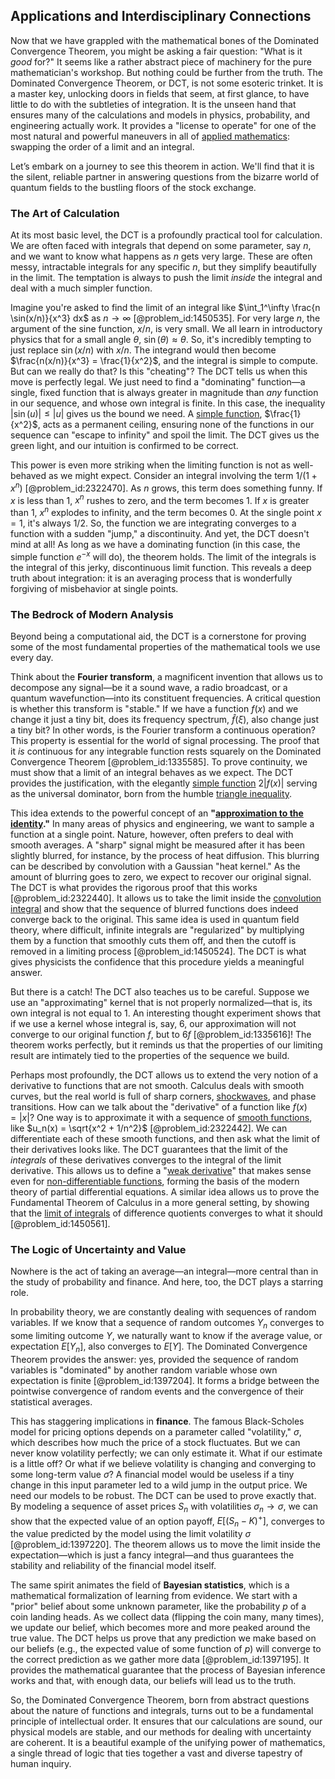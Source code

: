 ## Applications and Interdisciplinary Connections

Now that we have grappled with the mathematical bones of the Dominated Convergence Theorem, you might be asking a fair question: "What is it *good* for?" It seems like a rather abstract piece of machinery for the pure mathematician's workshop. But nothing could be further from the truth. The Dominated Convergence Theorem, or DCT, is not some esoteric trinket. It is a master key, unlocking doors in fields that seem, at first glance, to have little to do with the subtleties of integration. It is the unseen hand that ensures many of the calculations and models in physics, probability, and engineering actually work. It provides a "license to operate" for one of the most natural and powerful maneuvers in all of [applied mathematics](@article_id:169789): swapping the order of a limit and an integral.

Let’s embark on a journey to see this theorem in action. We'll find that it is the silent, reliable partner in answering questions from the bizarre world of quantum fields to the bustling floors of the stock exchange.

### The Art of Calculation

At its most basic level, the DCT is a profoundly practical tool for calculation. We are often faced with integrals that depend on some parameter, say $n$, and we want to know what happens as $n$ gets very large. These are often messy, intractable integrals for any specific $n$, but they simplify beautifully in the limit. The temptation is always to push the limit *inside* the integral and deal with a much simpler function.

Imagine you're asked to find the limit of an integral like $\int_1^\infty \frac{n \sin(x/n)}{x^3} dx$ as $n \to \infty$ [@problem_id:1450535]. For very large $n$, the argument of the sine function, $x/n$, is very small. We all learn in introductory physics that for a small angle $\theta$, $\sin(\theta) \approx \theta$. So, it's incredibly tempting to just replace $\sin(x/n)$ with $x/n$. The integrand would then become $\frac{n(x/n)}{x^3} = \frac{1}{x^2}$, and the integral is simple to compute. But can we really do that? Is this "cheating"? The DCT tells us when this move is perfectly legal. We just need to find a "dominating" function—a single, fixed function that is always greater in magnitude than *any* function in our sequence, and whose own integral is finite. In this case, the inequality $|\sin(u)| \le |u|$ gives us the bound we need. A [simple function](@article_id:160838), $\frac{1}{x^2}$, acts as a permanent ceiling, ensuring none of the functions in our sequence can "escape to infinity" and spoil the limit. The DCT gives us the green light, and our intuition is confirmed to be correct.

This power is even more striking when the limiting function is not as well-behaved as we might expect. Consider an integral involving the term $1/(1+x^n)$ [@problem_id:2322470]. As $n$ grows, this term does something funny. If $x$ is less than 1, $x^n$ rushes to zero, and the term becomes 1. If $x$ is greater than 1, $x^n$ explodes to infinity, and the term becomes 0. At the single point $x=1$, it's always $1/2$. So, the function we are integrating converges to a function with a sudden "jump," a discontinuity. And yet, the DCT doesn't mind at all! As long as we have a dominating function (in this case, the simple function $e^{-x}$ will do), the theorem holds. The limit of the integrals is the integral of this jerky, discontinuous limit function. This reveals a deep truth about integration: it is an averaging process that is wonderfully forgiving of misbehavior at single points.

### The Bedrock of Modern Analysis

Beyond being a computational aid, the DCT is a cornerstone for proving some of the most fundamental properties of the mathematical tools we use every day.

Think about the **Fourier transform**, a magnificent invention that allows us to decompose any signal—be it a sound wave, a radio broadcast, or a quantum wavefunction—into its constituent frequencies. A critical question is whether this transform is "stable." If we have a function $f(x)$ and we change it just a tiny bit, does its frequency spectrum, $\hat{f}(\xi)$, also change just a tiny bit? In other words, is the Fourier transform a continuous operation? This property is essential for the world of signal processing. The proof that it *is* continuous for any integrable function rests squarely on the Dominated Convergence Theorem [@problem_id:1335585]. To prove continuity, we must show that a limit of an integral behaves as we expect. The DCT provides the justification, with the elegantly [simple function](@article_id:160838) $2|f(x)|$ serving as the universal dominator, born from the humble [triangle inequality](@article_id:143256).

This idea extends to the powerful concept of an **"[approximation to the identity](@article_id:158257)."** In many areas of physics and engineering, we want to sample a function at a single point. Nature, however, often prefers to deal with smooth averages. A "sharp" signal might be measured after it has been slightly blurred, for instance, by the process of heat diffusion. This blurring can be described by convolution with a Gaussian "heat kernel." As the amount of blurring goes to zero, we expect to recover our original signal. The DCT is what provides the rigorous proof that this works [@problem_id:2322440]. It allows us to take the limit inside the [convolution integral](@article_id:155371) and show that the sequence of blurred functions does indeed converge back to the original. This same idea is used in quantum field theory, where difficult, infinite integrals are "regularized" by multiplying them by a function that smoothly cuts them off, and then the cutoff is removed in a limiting process [@problem_id:1450524]. The DCT is what gives physicists the confidence that this procedure yields a meaningful answer.

But there is a catch! The DCT also teaches us to be careful. Suppose we use an "approximating" kernel that is not properly normalized—that is, its own integral is not equal to 1. An interesting thought experiment shows that if we use a kernel whose integral is, say, 6, our approximation will not converge to our original function $f$, but to $6f$ [@problem_id:1335616]! The theorem works perfectly, but it reminds us that the properties of our limiting result are intimately tied to the properties of the sequence we build.

Perhaps most profoundly, the DCT allows us to extend the very notion of a derivative to functions that are not smooth. Calculus deals with smooth curves, but the real world is full of sharp corners, [shockwaves](@article_id:191470), and phase transitions. How can we talk about the "derivative" of a function like $f(x) = |x|$? One way is to approximate it with a sequence of [smooth functions](@article_id:138448), like $u_n(x) = \sqrt{x^2 + 1/n^2}$ [@problem_id:2322442]. We can differentiate each of these smooth functions, and then ask what the limit of their derivatives looks like. The DCT guarantees that the limit of the *integrals* of these derivatives converges to the integral of the limit derivative. This allows us to define a "[weak derivative](@article_id:137987)" that makes sense even for [non-differentiable functions](@article_id:142949), forming the basis of the modern theory of partial differential equations. A similar idea allows us to prove the Fundamental Theorem of Calculus in a more general setting, by showing that the [limit of integrals](@article_id:141056) of difference quotients converges to what it should [@problem_id:1450561].

### The Logic of Uncertainty and Value

Nowhere is the act of taking an average—an integral—more central than in the study of probability and finance. And here, too, the DCT plays a starring role.

In probability theory, we are constantly dealing with sequences of random variables. If we know that a sequence of random outcomes $Y_n$ converges to some limiting outcome $Y$, we naturally want to know if the average value, or expectation $E[Y_n]$, also converges to $E[Y]$. The Dominated Convergence Theorem provides the answer: yes, provided the sequence of random variables is "dominated" by another random variable whose own expectation is finite [@problem_id:1397204]. It forms a bridge between the pointwise convergence of random events and the convergence of their statistical averages.

This has staggering implications in **finance**. The famous Black-Scholes model for pricing options depends on a parameter called "volatility," $\sigma$, which describes how much the price of a stock fluctuates. But we can never know volatility perfectly; we can only estimate it. What if our estimate is a little off? Or what if we believe volatility is changing and converging to some long-term value $\sigma$? A financial model would be useless if a tiny change in this input parameter led to a wild jump in the output price. We need our models to be robust. The DCT can be used to prove exactly that. By modeling a sequence of asset prices $S_n$ with volatilities $\sigma_n \to \sigma$, we can show that the expected value of an option payoff, $E[(S_n - K)^+]$, converges to the value predicted by the model using the limit volatility $\sigma$ [@problem_id:1397220]. The theorem allows us to move the limit inside the expectation—which is just a fancy integral—and thus guarantees the stability and reliability of the financial model itself.

The same spirit animates the field of **Bayesian statistics**, which is a mathematical formalization of learning from evidence. We start with a "prior" belief about some unknown parameter, like the probability $p$ of a coin landing heads. As we collect data (flipping the coin many, many times), we update our belief, which becomes more and more peaked around the true value. The DCT helps us prove that any prediction we make based on our beliefs (e.g., the expected value of some function of $p$) will converge to the correct prediction as we gather more data [@problem_id:1397195]. It provides the mathematical guarantee that the process of Bayesian inference works and that, with enough data, our beliefs will lead us to the truth.

So, the Dominated Convergence Theorem, born from abstract questions about the nature of functions and integrals, turns out to be a fundamental principle of intellectual order. It ensures that our calculations are sound, our physical models are stable, and our methods for dealing with uncertainty are coherent. It is a beautiful example of the unifying power of mathematics, a single thread of logic that ties together a vast and diverse tapestry of human inquiry.